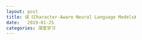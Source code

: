 ```yaml
---
layout: post
title: 读《Character-Aware Neural Language Models》
date:   2019-01-25
categories: 深度学习
---  
```

